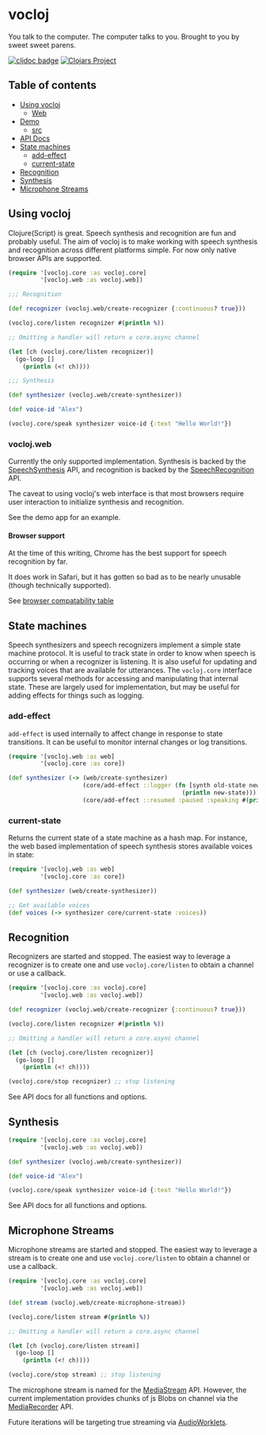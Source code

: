 # vocloj

You talk to the computer. The computer talks to you. Brought to you by
sweet sweet parens.

[![cljdoc badge](https://cljdoc.org/badge/com.github.brianium/vocloj)](https://cljdoc.org/d/com.github.brianium/vocloj/CURRENT) [![Clojars Project](https://img.shields.io/clojars/v/com.github.brianium/vocloj.svg)](https://clojars.org/com.github.brianium/vocloj)

## Table of contents

- [Using vocloj](#using-vocloj)
    - [Web](#voclojweb)
- [Demo](https://brianium.github.io/vocloj/)
  - [src](https://github.com/brianium/vocloj/blob/main/dev/cljs/vocloj/dev.cljs)
- [API Docs](https://cljdoc.org/d/com.github.brianium/vocloj/CURRENT)
- [State machines](#state-machines)
    - [add-effect](#add-effect)
    - [current-state](#current-state)
- [Recognition](#recognition)
- [Synthesis](#synthesis)
- [Microphone Streams](#microphone-streams)

## Using vocloj

Clojure(Script) is great. Speech synthesis and recognition are fun and probably useful. The aim of vocloj is to make working with speech synthesis and recognition across different platforms simple. For now only native browser APIs are supported.

```clojure
(require '[vocloj.core :as vocloj.core]
         '[vocloj.web :as vocloj.web])

;;; Recognition

(def recognizer (vocloj.web/create-recognizer {:continuous? true}))

(vocloj.core/listen recognizer #(println %))

;; Omitting a handler will return a core.async channel

(let [ch (vocloj.core/listen recognizer)]
  (go-loop []
    (println (<! ch))))

;;; Synthesis

(def synthesizer (vocloj.web/create-synthesizer))

(def voice-id "Alex")

(vocloj.core/speak synthesizer voice-id {:text "Hello World!"})
```

### vocloj.web

Currently the only supported implementation. Synthesis is backed by the [SpeechSynthesis](https://developer.mozilla.org/en-US/docs/Web/API/SpeechSynthesis) API, and recognition is backed by the [SpeechRecognition](https://developer.mozilla.org/en-US/docs/Web/API/SpeechRecognition) API.

The caveat to using vocloj's web interface is that most browsers require user interaction to initialize synthesis and recognition.

See the demo app for an example.

#### Browser support

At the time of this writing, Chrome has the best support for speech recognition by far.

It does work in Safari, but it has gotten so bad as to be nearly unusable (though technically supported).

See [browser compatability table](https://developer.mozilla.org/en-US/docs/Web/API/SpeechRecognition#browser_compatibility)

## State machines

Speech synthesizers and speech recognizers implement a simple state machine protocol. It is useful
to track state in order to know when speech is occurring or when a recognizer is listening. It is also
useful for updating and tracking voices that are available for utterances. The `vocloj.core` interface
supports several methods for accessing and manipulating that internal state. These are largely used
for implementation, but may be useful for adding effects for things such as logging.

### add-effect

`add-effect` is used internally to affect change in response to state transitions. It can be useful
to monitor internal changes or log transitions.

```clojure
(require '[vocloj.web :as web]
         '[vocloj.core :as core])

(def synthesizer (-> (web/create-synthesizer)
                     (core/add-effect ::logger (fn [synth old-state new-state]
                                                 (println new-state)))
                     (core/add-effect ::resumed :paused :speaking #(println "speaking again"))))
```

### current-state

Returns the current state of a state machine as a hash map. For instance, the web based implementation of speech synthesis stores available voices in state:

```clojure
(require '[vocloj.web :as web]
         '[vocloj.core :as core])

(def synthesizer (web/create-synthesizer))

;; Get available voices 
(def voices (-> synthesizer core/current-state :voices))
```

## Recognition

Recognizers are started and stopped. The easiest way to leverage a recognizer is to create one and use
`vocloj.core/listen` to obtain a channel or use a callback.

```clojure
(require '[vocloj.core :as vocloj.core]
         '[vocloj.web :as vocloj.web])

(def recognizer (vocloj.web/create-recognizer {:continuous? true}))

(vocloj.core/listen recognizer #(println %))

;; Omitting a handler will return a core.async channel

(let [ch (vocloj.core/listen recognizer)]
  (go-loop []
    (println (<! ch))))

(vocloj.core/stop recognizer) ;; stop listening
```

See API docs for all functions and options.

## Synthesis

```clojure
(require '[vocloj.core :as vocloj.core]
         '[vocloj.web :as vocloj.web])

(def synthesizer (vocloj.web/create-synthesizer))

(def voice-id "Alex")

(vocloj.core/speak synthesizer voice-id {:text "Hello World!"})
```

See API docs for all functions and options.

## Microphone Streams

Microphone streams are started and stopped. The easiest way to leverage a stream is to create one and use
`vocloj.core/listen` to obtain a channel or use a callback.

```clojure
(require '[vocloj.core :as vocloj.core]
         '[vocloj.web :as vocloj.web])

(def stream (vocloj.web/create-microphone-stream))

(vocloj.core/listen stream #(println %))

;; Omitting a handler will return a core.async channel

(let [ch (vocloj.core/listen stream)]
  (go-loop []
    (println (<! ch))))

(vocloj.core/stop stream) ;; stop listening
```

The microphone stream is named for the [MediaStream](https://developer.mozilla.org/en-US/docs/Web/API/MediaStream) API. However, the current implementation provides chunks of js Blobs on channel via the [MediaRecorder](https://developer.mozilla.org/en-US/docs/Web/API/MediaRecorder) API. 

Future iterations will be targeting true streaming via [AudioWorklets](https://developer.mozilla.org/en-US/docs/Web/API/AudioWorklet).
